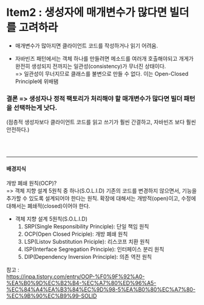 # Item2 : 생성자에 매개변수가 많다면 빌더를 고려하라

* 매개변수가 많아지면 클라이언트 코드를 작성하거나 읽기 어려움.
  
* 자바빈즈 패턴에서는 객체 하나를 만들려면 메소드를 여러개 호출해야되고 개게가 완전히 생성되지 전까지는 일관성(consistency)가 무너진 상태이다.  
=> 일관성이 무너지므로 클래스를 불변으로 만들 수 없다. 이는 Open-Closed Principle에 위배됌
	
### 결론 => 생성자나 정적 팩토리가 처리해야 할 매개변수가 많다면 빌더 패턴을 선택하는게 낫다.  
(점층적 생성자보다 클라이언트 코드를 읽고 쓰기가 훨씬 간결하고, 자바빈즈 보다 훨씬 안전하다.)

<br>
<br>

---------------
#### 배경지식  
개방 폐쇄 원칙(OCP)?  
=> 객체 지향 설계 5원칙 중 하나(S.O.L.I.D)
기존의 코드를 변경하지 않으면서, 기능을 추가할 수 있도록 설계되어야 한다는 원칙.
확장에 대해서는 개방적(open)이고, 수정에 대해서는 폐쇄적(closed)이어야 한다.

* 객체 지향 설계 5원칙(S.O.L.I.D)  
	1. SRP(Single Responsibility Principle): 단일 책임 원칙  
	2. OCP(Open Closed Priciple): 개방 폐쇄 원칙  
	3. LSP(Listov Substitution Priciple): 리스코프 치환 원칙  
	4. ISP(Interface Segregation Principle): 인터페이스 분리 원칙  
	5. DIP(Dependency Inversion Principle): 의존 역전 원칙  

참고 :  
<https://inpa.tistory.com/entry/OOP-%F0%9F%92%A0-%EA%B0%9D%EC%B2%B4-%EC%A7%80%ED%96%A5-%EC%84%A4%EA%B3%84%EC%9D%98-5%EA%B0%80%EC%A7%80-%EC%9B%90%EC%B9%99-SOLID>
